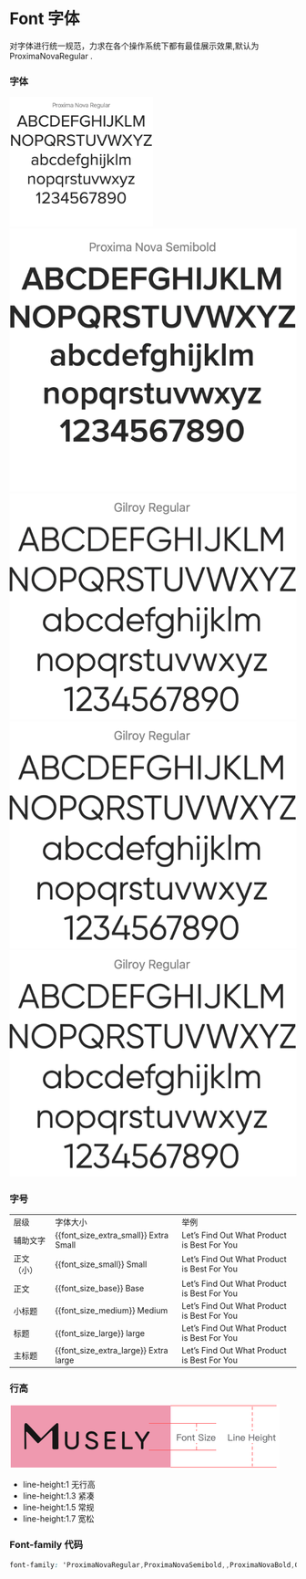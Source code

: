 <script>
  export default {
    data() {
      return {
        global: {},
        'font_size_extra_large': '20px',
        'font_size_large': '18px',
        'font_size_medium': '16px',
        'font_size_base': '14px',
        'font_size_small': '13px',
        'font_size_extra_small': '12px'
      }
    }
  }
</script>

# Font 字体

对字体进行统一规范，力求在各个操作系统下都有最佳展示效果,默认为 ProximaNovaRegular .

### 字体

<div class="demo-font">
<img src="../assets/img/proximanove-Regular.png" width="50%" alt="">
<img src="../assets/img/proximanove-Semibold.png" alt="">
</div>
<div class="demo-font">
<img src="../assets/img/gilroy-Regular.png" alt="">
<img src="../assets/img/gilroy-Regular.png" alt="">
<img src="../assets/img/gilroy-Regular.png" alt="">
</div>

### 字号

<div class='demo-block demo-font'>
  <table class="table font-size">
    <tbody>
      <tr>
        <td>层级</td>
        <td>字体大小</td>
        <td class="color-dark-light">举例</td>
      </tr>
      <tr
      :style="{ fontSize: font_size_extra_small }"
      >
        <td>辅助文字</td>
        <td class="color-dark-light">{{font_size_extra_small}} Extra Small</td>
        <td>Let’s Find Out What Product is Best For You </td>
      </tr>
      <tr
      :style="{ fontSize: font_size_small }"
      >
        <td>正文（小）</td>
        <td class="color-dark-light">{{font_size_small}} Small</td>
        <td>Let’s Find Out What Product is Best For You </td>
      </tr>
      <tr
      :style="{ fontSize: font_size_base }"
      >
        <td>正文</td>
        <td class="color-dark-light">{{font_size_base}} Base</td>
        <td>Let’s Find Out What Product is Best For You </td>
      </tr>
      <tr
      :style="{ fontSize: font_size_medium }"
      >
        <td>小标题</td>
        <td class="color-dark-light">{{font_size_medium}} Medium</td>
        <td>Let’s Find Out What Product is Best For You </td>
      </tr>
      <tr
      :style="{ fontSize: font_size_large }"
      >
        <td>标题</td>
        <td class="color-dark-light">{{font_size_large}} large</td>
        <td>Let’s Find Out What Product is Best For You </td>
      </tr>
      <tr
      :style="{ fontSize: font_size_extra_large }"
      >
        <td>主标题</td>
        <td class="color-dark-light">{{font_size_extra_large}} Extra large</td>
        <td>Let’s Find Out What Product is Best For You </td>
      </tr>
    </tbody>
  </table>
</div>

### 行高

<div class="demo-block demo-font">
<img class="lineH-left" src="../../examples/assets/img/font.png" />
  <ul class="lineH-right">
    <li>line-height:1 <span>无行高</span></li>
    <li>line-height:1.3 <span>紧凑</span></li>
    <li>line-height:1.5 <span>常规</span></li>
    <li>line-height:1.7 <span>宽松</span></li>
  </ul>
</div>

### Font-family 代码

```css
font-family: 'ProximaNovaRegular,ProximaNovaSemibold,,ProximaNovaBold,GilroyRegular,GilroySemiBold,GilroyBold';
```
